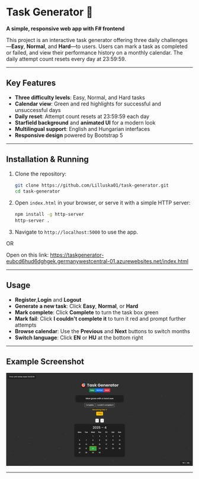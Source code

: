 ﻿# Task Generator 🎯

**A simple, responsive web app with F# frontend**

This project is an interactive task generator offering three daily challenges—**Easy**, **Normal**, and **Hard**—to users. Users can mark a task as completed or failed, and view their performance history on a monthly calendar. The daily attempt count resets every day at 23:59:59.

---

## Key Features

- **Three difficulty levels**: Easy, Normal, and Hard tasks
- **Calendar view**: Green and red highlights for successful and unsuccessful days
- **Daily reset**: Attempt count resets at 23:59:59 each day
- **Starfield background** and **animated UI** for a modern look
- **Multilingual support**: English and Hungarian interfaces
- **Responsive design** powered by Bootstrap 5

---

## Installation & Running

1. Clone the repository:
   ```bash
   git clone https://github.com/Lilluska01/task-generator.git
   cd task-generator
   ```
2. Open `index.html` in your browser, or serve it with a simple HTTP server:
   ```bash
   npm install -g http-server
   http-server .
   ```
3. Navigate to `http://localhost:5000` to use the app.


OR

Open on this link: https://taskgenerator-eubcd6hud6dghgek.germanywestcentral-01.azurewebsites.net/index.html


---

## Usage

- **Register**,**Login** and **Logout**
- **Generate a new task**: Click **Easy**, **Normal**, or **Hard**
- **Mark complete**: Click **Complete** to turn the task box green
- **Mark fail**: Click **I couldn't complete it** to turn it red and prompt further attempts
- **Browse calendar**: Use the **Previous** and **Next** buttons to switch months
- **Switch language**: Click **EN** or **HU** at the bottom right

---

## Example Screenshot

![Task Generator Screenshot](assets/TASKGENSCREENSHOT_AFTERUPDATE.png)

---
